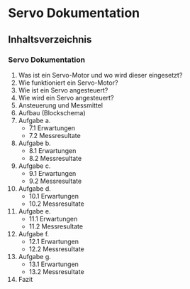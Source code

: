 # Servo Dokumentation
## Inhaltsverzeichnis
### Servo Dokumentation
1. Was ist ein Servo-Motor und wo wird dieser eingesetzt?
2. Wie funktioniert ein Servo-Motor?
3. Wie ist ein Servo angesteuert?
4. Wie wird ein Servo angesteuert?
5. Ansteuerung und Messmittel
6. Aufbau (Blockschema)
7. Aufgabe a.
    - 7.1 Erwartungen
    - 7.2 Messresultate
8. Aufgabe b.
    - 8.1 Erwartungen
    - 8.2 Messresultate
9. Aufgabe c.
    - 9.1 Erwartungen 
    - 9.2 Messresultate
10. Aufgabe d.
    - 10.1 Erwartungen 
    - 10.2 Messresultate
11. Aufgabe e.
    - 11.1 Erwartungen 
    - 11.2 Messresultate
12. Aufgabe f.
    - 12.1 Erwartungen 
    - 12.2 Messresultate
13. Aufgabe g.
    - 13.1 Erwartungen 
    - 13.2 Messresultate
14. Fazit

